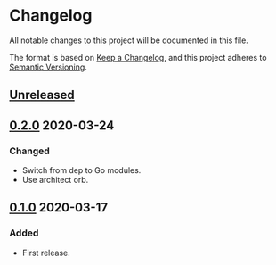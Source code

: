 # Changelog

All notable changes to this project will be documented in this file.

The format is based on [Keep a Changelog](https://keepachangelog.com/en/1.0.0/),
and this project adheres to [Semantic Versioning](https://semver.org/spec/v2.0.0.html).



## [Unreleased]



## [0.2.0] 2020-03-24

### Changed

- Switch from dep to Go modules.
- Use architect orb.



## [0.1.0] 2020-03-17

### Added

- First release.



[Unreleased]: https://github.com/giantswarm/vaultcrt/compare/v0.2.0...HEAD
[0.2.0]: https://github.com/giantswarm/vaultcrt/compare/v0.1.0...v0.2.0
[0.1.0]: https://github.com/giantswarm/vaultcrt/releases/tag/v0.1.0
